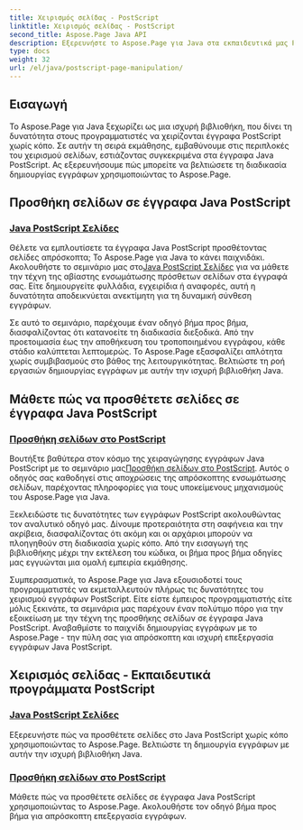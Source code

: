 ```yaml
---
title: Χειρισμός σελίδας - PostScript
linktitle: Χειρισμός σελίδας - PostScript
second_title: Aspose.Page Java API
description: Εξερευνήστε το Aspose.Page για Java στα εκπαιδευτικά μας PostScript. Προσθέστε εύκολα σελίδες στα έγγραφά σας Java PostScript με οδηγίες βήμα προς βήμα για απρόσκοπτη χειραγώγηση.
type: docs
weight: 32
url: /el/java/postscript-page-manipulation/
---
```


## Εισαγωγή

Το Aspose.Page για Java ξεχωρίζει ως μια ισχυρή βιβλιοθήκη, που δίνει τη δυνατότητα στους προγραμματιστές να χειρίζονται έγγραφα PostScript χωρίς κόπο. Σε αυτήν τη σειρά εκμάθησης, εμβαθύνουμε στις περιπλοκές του χειρισμού σελίδων, εστιάζοντας συγκεκριμένα στα έγγραφα Java PostScript. Ας εξερευνήσουμε πώς μπορείτε να βελτιώσετε τη διαδικασία δημιουργίας εγγράφων χρησιμοποιώντας το Aspose.Page.

## Προσθήκη σελίδων σε έγγραφα Java PostScript

### [Java PostScript Σελίδες](./add-pages1/)

 Θέλετε να εμπλουτίσετε τα έγγραφα Java PostScript προσθέτοντας σελίδες απρόσκοπτα; Το Aspose.Page για Java το κάνει παιχνιδάκι. Ακολουθήστε το σεμινάριο μας στο[Java PostScript Σελίδες](./add-pages1/) για να μάθετε την τέχνη της αβίαστης ενσωμάτωσης πρόσθετων σελίδων στα έγγραφά σας. Είτε δημιουργείτε φυλλάδια, εγχειρίδια ή αναφορές, αυτή η δυνατότητα αποδεικνύεται ανεκτίμητη για τη δυναμική σύνθεση εγγράφων.

Σε αυτό το σεμινάριο, παρέχουμε έναν οδηγό βήμα προς βήμα, διασφαλίζοντας ότι κατανοείτε τη διαδικασία διεξοδικά. Από την προετοιμασία έως την αποθήκευση του τροποποιημένου εγγράφου, κάθε στάδιο καλύπτεται λεπτομερώς. Το Aspose.Page εξασφαλίζει απλότητα χωρίς συμβιβασμούς στο βάθος της λειτουργικότητας. Βελτιώστε τη ροή εργασιών δημιουργίας εγγράφων με αυτήν την ισχυρή βιβλιοθήκη Java.

## Μάθετε πώς να προσθέτετε σελίδες σε έγγραφα Java PostScript

### [Προσθήκη σελίδων στο PostScript](./add-pages2/)

 Βουτήξτε βαθύτερα στον κόσμο της χειραγώγησης εγγράφων Java PostScript με το σεμινάριο μας[Προσθήκη σελίδων στο PostScript](./add-pages2/). Αυτός ο οδηγός σας καθοδηγεί στις αποχρώσεις της απρόσκοπτης ενσωμάτωσης σελίδων, παρέχοντας πληροφορίες για τους υποκείμενους μηχανισμούς του Aspose.Page για Java.

Ξεκλειδώστε τις δυνατότητες των εγγράφων PostScript ακολουθώντας τον αναλυτικό οδηγό μας. Δίνουμε προτεραιότητα στη σαφήνεια και την ακρίβεια, διασφαλίζοντας ότι ακόμη και οι αρχάριοι μπορούν να πλοηγηθούν στη διαδικασία χωρίς κόπο. Από την εισαγωγή της βιβλιοθήκης μέχρι την εκτέλεση του κώδικα, οι βήμα προς βήμα οδηγίες μας εγγυώνται μια ομαλή εμπειρία εκμάθησης.

Συμπερασματικά, το Aspose.Page για Java εξουσιοδοτεί τους προγραμματιστές να εκμεταλλευτούν πλήρως τις δυνατότητες του χειρισμού εγγράφων PostScript. Είτε είστε έμπειρος προγραμματιστής είτε μόλις ξεκινάτε, τα σεμινάρια μας παρέχουν έναν πολύτιμο πόρο για την εξοικείωση με την τέχνη της προσθήκης σελίδων σε έγγραφα Java PostScript. Αναβαθμίστε το παιχνίδι δημιουργίας εγγράφων με το Aspose.Page - την πύλη σας για απρόσκοπτη και ισχυρή επεξεργασία εγγράφων Java PostScript.
## Χειρισμός σελίδας - Εκπαιδευτικά προγράμματα PostScript
### [Java PostScript Σελίδες](./add-pages1/)
Εξερευνήστε πώς να προσθέτετε σελίδες στο Java PostScript χωρίς κόπο χρησιμοποιώντας το Aspose.Page. Βελτιώστε τη δημιουργία εγγράφων με αυτήν την ισχυρή βιβλιοθήκη Java.
### [Προσθήκη σελίδων στο PostScript](./add-pages2/)
Μάθετε πώς να προσθέτετε σελίδες σε έγγραφα Java PostScript χρησιμοποιώντας το Aspose.Page. Ακολουθήστε τον οδηγό βήμα προς βήμα για απρόσκοπτη επεξεργασία εγγράφων.